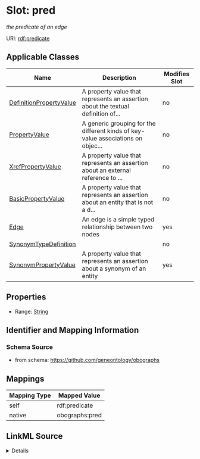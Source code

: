 

# Slot: pred


_the predicate of an edge_





URI: [rdf:predicate](http://www.w3.org/1999/02/22-rdf-syntax-ns#predicate)



<!-- no inheritance hierarchy -->





## Applicable Classes

| Name | Description | Modifies Slot |
| --- | --- | --- |
| [DefinitionPropertyValue](DefinitionPropertyValue.md) | A property value that represents an assertion about the textual definition of... |  no  |
| [PropertyValue](PropertyValue.md) | A generic grouping for the different kinds of key-value associations on objec... |  no  |
| [XrefPropertyValue](XrefPropertyValue.md) | A property value that represents an assertion about an external reference to ... |  no  |
| [BasicPropertyValue](BasicPropertyValue.md) | A property value that represents an assertion about an entity that is not a d... |  no  |
| [Edge](Edge.md) | An edge is a simple typed relationship between two nodes |  yes  |
| [SynonymTypeDefinition](SynonymTypeDefinition.md) |  |  no  |
| [SynonymPropertyValue](SynonymPropertyValue.md) | A property value that represents an assertion about a synonym of an entity |  yes  |







## Properties

* Range: [String](String.md)





## Identifier and Mapping Information







### Schema Source


* from schema: https://github.com/geneontology/obographs




## Mappings

| Mapping Type | Mapped Value |
| ---  | ---  |
| self | rdf:predicate |
| native | obographs:pred |




## LinkML Source

<details>
```yaml
name: pred
description: the predicate of an edge
from_schema: https://github.com/geneontology/obographs
rank: 1000
slot_uri: rdf:predicate
alias: pred
domain_of:
- Edge
- SynonymPropertyValue
- PropertyValue
- SynonymTypeDefinition
range: string

```
</details>
